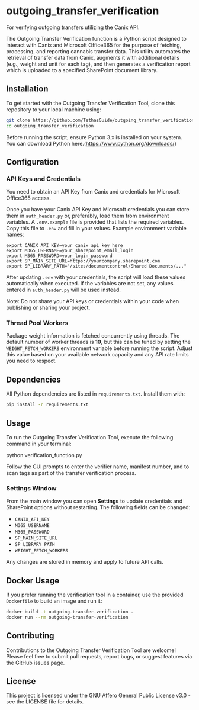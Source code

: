# outgoing_transfer_verification
For verifying outgoing transfers utilizing the Canix API. 

The Outgoing Transfer Verification function is a Python script designed to interact with Canix and Microsoft Office365 for the purpose of fetching, processing, and reporting cannabis transfer data. This utility automates the retrieval of transfer data from Canix, augments it with additional details (e.g., weight and unit for each tag), and then generates a verification report which is uploaded to a specified SharePoint document library.

## Installation
To get started with the Outgoing Transfer Verification Tool, clone this repository to your local machine using:

```bash
git clone https://github.com/TethasGuide/outgoing_transfer_verification.git
cd outgoing_transfer_verification
```
Before running the script, ensure Python 3.x is installed on your system. You can download Python here.(https://www.python.org/downloads/)

## Configuration
### API Keys and Credentials
You need to obtain an API Key from Canix and credentials for Microsoft Office365 access.

Once you have your Canix API Key and Microsoft credentials you can store them in
`auth_header.py` or, preferably, load them from environment variables. A
`.env.example` file is provided that lists the required variables. Copy this file
to `.env` and fill in your values. Example environment variable names:

```
export CANIX_API_KEY=your_canix_api_key_here
export M365_USERNAME=your_sharepoint_email_login
export M365_PASSWORD=your_login_password
export SP_MAIN_SITE_URL=https://yourcompany.sharepoint.com
export SP_LIBRARY_PATH="/sites/documentcontrol/Shared Documents/..."
```

After updating `.env` with your credentials, the script will load these values
automatically when executed. If the variables are not set, any values entered in
`auth_header.py` will be used instead.


Note: Do not share your API keys or credentials within your code when publishing or sharing your project.

### Thread Pool Workers

Package weight information is fetched concurrently using threads. The default
number of worker threads is **10**, but this can be tuned by setting the
`WEIGHT_FETCH_WORKERS` environment variable before running the script. Adjust
this value based on your available network capacity and any API rate limits you
need to respect.

## Dependencies
All Python dependencies are listed in `requirements.txt`. Install them with:

```bash
pip install -r requirements.txt
```


## Usage
To run the Outgoing Transfer Verification Tool, execute the following command in your terminal:

python verification_function.py

Follow the GUI prompts to enter the verifier name, manifest number, and to scan tags as part of the transfer verification process.

### Settings Window

From the main window you can open **Settings** to update credentials and SharePoint options without restarting.  The following fields can be changed:

* `CANIX_API_KEY`
* `M365_USERNAME`
* `M365_PASSWORD`
* `SP_MAIN_SITE_URL`
* `SP_LIBRARY_PATH`
* `WEIGHT_FETCH_WORKERS`

Any changes are stored in memory and apply to future API calls.

## Docker Usage
If you prefer running the verification tool in a container, use the provided
`Dockerfile` to build an image and run it:

```bash
docker build -t outgoing-transfer-verification .
docker run --rm outgoing-transfer-verification
```

## Contributing
Contributions to the Outgoing Transfer Verification Tool are welcome! Please feel free to submit pull requests, report bugs, or suggest features via the GitHub issues page.

## License
This project is licensed under the GNU Affero General Public License v3.0 - see the LICENSE file for details.
